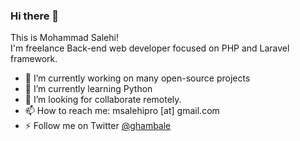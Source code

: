 ### Hi there 👋
This is Mohammad Salehi! <br/>
I'm freelance Back-end web developer focused on PHP and Laravel framework.

- 🔭 I’m currently working on many open-source projects
- 🌱 I’m currently learning Python
- 👯 I’m looking for collaborate remotely.
- 📫 How to reach me: msalehipro [at] gmail.com
- ⚡ Follow me on Twitter [@ghambale](https://twitter.com/ghambale)
